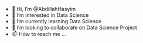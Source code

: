 - 👋 Hi, I’m @AbdillahHasyim
- 👀 I’m interested in Data Science
- 🌱 I’m currently learning Data Science
- 💞️ I’m looking to collaborate on Data Science Project
- 📫 How to reach me ...

<!---
AbdillahHasyim/AbdillahHasyim is a ✨ special ✨ repository because its `README.md` (this file) appears on your GitHub profile.
You can click the Preview link to take a look at your changes.
--->
